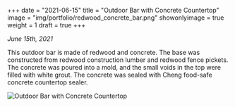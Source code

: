 +++
date = "2021-06-15"
title = "Outdoor Bar with Concrete Countertop"
image = "img/portfolio/redwood_concrete_bar.png"
showonlyimage = true
weight = 1
draft = true
+++

*June 15th, 2021*

This outdoor bar is made of redwood and concrete. The base was constructed from redwood construction lumber and redwood fence pickets. The concrete was poured into a mold, and the small voids in the top were filled with white grout. The concrete was sealed with Cheng food-safe concrete countertop sealer.

![Outdoor Bar with Concrete Countertop][1]

[1]: /img/portfolio/redwood_concrete_bar.png
